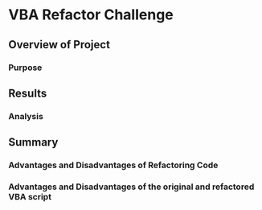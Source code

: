 # VBA Refactor Challenge 

## Overview of Project

### Purpose

## Results

### Analysis

## Summary

### Advantages and Disadvantages of Refactoring Code

### Advantages and Disadvantages of the original and refactored VBA script
